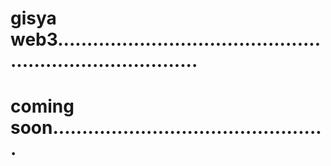 # gisya web3.............................................................................
# coming soon...............................................
